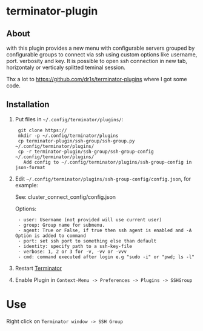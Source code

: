 terminator-plugin
=================

## About

with this plugin provides a new menu with configurable servers grouped by configurable groups to connect via ssh using custom options like username, port. verbosity and key.
It is possible to open ssh connection in new tab, horizontaly or verticaly splitted teminal session.

Thx a lot to https://github.com/dr1s/terminator-plugins where I got some code.

## Installation

1. Put files in `~/.config/terminator/plugins/`:

        git clone https://
        mkdir -p ~/.config/terminator/plugins
        cp terminator-plugin/ssh-group/ssh-group.py ~/.config/terminator/plugins/
        cp -r terminator-plugin/ssh-group/ssh-group-config ~/.config/terminator/plugins/
	      Add config to ~/.config/terminator/plugins/ssh-group-config in json-format
        
2. Edit `~/.config/terminator/plugins/ssh-group-config/config.json`, for example:

   See: cluster_connect_config/config.json

   Options:
   
        - user: Username (not provided will use current user)
        - group: Group name for submenu.
        - agent: True or False, if true then ssh agent is enabled and -A Option is added to command
        - port: set ssh port to something else than default
        - identity: specify path to a ssh-key-file
        - verbose: 1, 2 or 3 for -v, -vv or -vvv
	    - cmd: command executed after login e.g "sudo -i" or "pwd; ls -l"

4. Restart [Terminator](http://www.tenshu.net/p/terminator.html)

3. Enable Plugin in `Context-Menu -> Preferences -> Plugins -> SSHGroup`

Use
===
Right click on `Terminator window -> SSH Group`
